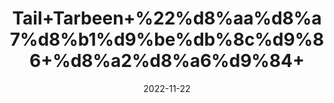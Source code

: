 ---
title: 'Tail+Tarbeen+%22%d8%aa%d8%a7%d8%b1%d9%be%db%8c%d9%86+%d8%a2%d8%a6%d9%84+'
date: '2022-11-22' 
metatag: '' 
inventory: '0' 
draft: false 
# meta description 
shortDescripton: 'Turpentine+Oil%22+In+foods+and+beverages%2c+distilled+turpentine+oil+is+used+as+a+flavoring+ingredient.+In+manufacturing%2c+turpentine+oil+is+used+in+soap+and+cosmetics+and+also+as+a+paint+solvent.'
description: 'Oil+%22+%d8%b1%d9%88%d8%ba%d9%86+%22+%d8%aa%db%8c%d9%84'
longdescription: ''
tags: ''
brand: ''
subCategory: ''
unit: '10 ml-Pk'
sellCount: '0'
featured: True
# product Price
price: '60.0'
# Product Short Description
shortDescription: 'Turpentine+Oil%22+In+foods+and+beverages%2c+distilled+turpentine+oil+is+used+as+a+flavoring+ingredient.+In+manufacturing%2c+turpentine+oil+is+used+in+soap+and+cosmetics+and+also+as+a+paint+solvent.'
productID: '4D64F412-2243-ED11-996A-005056B3A416'
type: 'products'
category: 'Oil+%22+%d8%b1%d9%88%d8%ba%d9%86+%22+%d8%aa%db%8c%d9%84' 
thumnailproduct: 'https://eraconnect.blob.core.windows.net/product-images/aminsaddiquidawakhana/c0b97ecd-41e5-4f80-8f71-0fba5c4b020f.webp' 
images:
  - image: 'https://eraconnect.blob.core.windows.net/product-images/aminsaddiquidawakhana/c0b97ecd-41e5-4f80-8f71-0fba5c4b020f.webp'  
Variants:
---